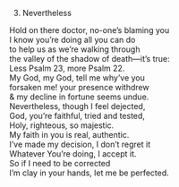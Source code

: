 3.	Nevertheless  
  
Hold on there doctor, no-one’s blaming you  
I know you’re doing all you can do  
to help us as we’re walking through  
the valley of the shadow of death—it’s true:  
Less Psalm 23, more Psalm 22.  
My God, my God, tell me why’ve you  
forsaken me! your presence withdrew  
& my decline in fortune seems undue.  
Nevertheless, though I feel dejected,  
God, you’re faithful, tried and tested,  
Holy, righteous, so majestic.  
My faith in you is real, authentic.  
I’ve made my decision, I don’t regret it  
Whatever You’re doing, I accept it.  
So if I need to be corrected  
I’m clay in your hands, let me be perfected.  
  
